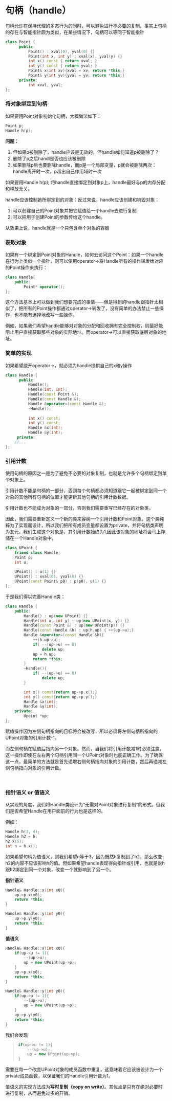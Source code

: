 # 句柄（handle）

句柄允许在保持代理的多态行为的同时，可以避免进行不必要的复制。事实上句柄的存在与智能指针颇为类似，在某些情况下，句柄可以等同于智能指针

```C++
class Point {
      public:
          Point() : xval(0), yval(0) {}
          Point(int x, int y) : xval(x), yval(y) {}
          int x() const { return xval; }
          int y() const { return yval; }
          Point& x(int xv){xval = xv; return *this;}
          Point& y(int yv){yval = yv; return *this;}
      private:
          int xval, yval;
};
```

### 将对象绑定到句柄

如果要用Point对象初始化句柄，大概做法如下：

```C++
Point p;
Handle h(p);
```

**问题：**

1. 但如果p被删除了，handle应该是无效的，但handle如何知道p被删除了？
2. 删除了p之后handl是否也应该被删除
3. 如果删除p后也要删除handle，而p是一个局部变量，p就会被删除两次：handle离开时一次，p超出自己作用域时一次

如果要用Handle h(p); 将handle直接绑定到对象p上，handle最好与p的内存分配和释放无关。

handle应该控制她所绑定到的对象：反过来说，handle应该创建和销毁对象：

1. 可以创建自己的Point对象并把它赋值给一个handle去进行复制
2. 可以把用于创建Point的参数传给这个handle。

从效果上说，handle就是一个只包含单个对象的容器

### 获取对象

如果有一个绑定到Point对象的Handle，如何去访问这个Point：如果一个handle在行为上类似一个指针，则可以使用operator->将Handle所有的操作转发给对应的Point操作来执行：

```c++
class Handle{
    public:
    	Point* operator();
};
```

这个方法基本上可以做到我们想要完成的事情——但是得到的handle跟指针太相似了，把所有的Point操作都通过operator->转发了，没有简单的办法禁止一些操作，也不能有选择地改写一些操作。

例如，如果我们希望handle能够对对象的分配和回收拥有完全控制权，则最好能阻止用户直接获取那些对象的实际地址。而operator->可以直接获取底层对象的地址。

### 简单的实现

如果希望绕开operator->，就必须为handle提供自己的x和y操作

```C++
class Handle {
      public:
          Handle();
          Handle(int, int);
          Handle(const Point &);
          Handle(const Handle &);
          Handle &operator=(const Handle &);
          ~Handle();
  
          int x() const;
          int y() const;
          Handle &x(int);
          Handle &y(int);
     private:
    //...
};
```

### 引用计数

使用句柄的原因之一是为了避免不必要的对象复制，也就是允许多个句柄绑定到单个对象上。

引用计数不能是句柄的一部分，否则每个句柄都必须知道跟它一起被绑定到同一个对象的其他所有句柄的位置才能更新其他句柄的引用计数数据。

引用计数也不能成为对象的一部分，否则我们需要重写已经存在的对象类。

因此，我们需要重新定义一个新的类来容纳一个引用计数和Point对象。这个类纯粹为了实现而设计，所以我们把所有成员变量都设置为private，并将句柄类声明为友元。我们生成这个对象是，其引用计数始终为1,因此该对象的地址将会马上存储在一个Handle对象中。

```C++
class UPoint {
    friend class Handle;
    Point p;
    int u;
  
    UPoint() : u(1) {}
    UPoint() : xval(0), yval(0) {}
    UPoint(const Point& p0) : p(p0), u(1) {}
};
```

于是我们得以完善Handle类：

```C++
class Handle {
    public:
        Handle() : up(new UPoint) {}
        Handle(int x, int y) : up(new UPoint(x, y)) {}
        Handle(const Point &) : up(new UPoint(p)) {}
        Handle(const Handle &h) : up(h.up) { ++(up->u);}
        Handle &operator=(const Handle &h){
            ++(h.up->u);
            if( --(up->u) == 0)
                delete up;
            up = h.up;
            return *this;
        }
        ~Handle(){
            if( --(up->u) == 0)
                delete up;
        }

        int x() const{return up->p.x();}
        int y() const{return up->p.y();}
        Handle &x(int);
        Handle &y(int);
    private:
		Upoint *up;
};
```

赋值操作因为左侧句柄指向的目标将会被改写，所以必须将左侧句柄所指向的UPoint对象的引用计数-1。

而左侧句柄在赋值后指向另一个对象。然而，当我们将引用计数减1时必须注意，这一操作即使在左右两个句柄引用同一个UPoint对象时也能正确工作。为了确保这一点，最简单的方法就是首先递增右侧句柄指向对象的引用计数，然后再递减左侧句柄指向对象的引用计数。

‍

### 指针语义 or 值语义

从实现的角度，我们将Handle类设计为“无需对Point对象进行复制”的形式。但我们是否希望Handle在用户面前的行为也是这样的。

例如：

```C++
Handle h(3, 4);
Handle h2 = h;
h2.x(5);
int n = h.x();
```

如果希望句柄为值语义，则我们希望n等于3，因为既然h复制到了h2，那么改变h2的内容不应该影响h的值。但如果希望handle表现得向指针或引用，也就是说h跟h2绑定到同一个对象，改变一个就影响到了另一个。

**指针语义**

```C++
Handle& Handle::x(int x0){
    up->p.x(x0);
    return *this;
}

Handle& Handle::y(int y0){
    up->p.y(y0);
    return *this;
}
```

**值语义**

```C++
Handle& Handle::x(int x0){
    if(up->u != 1){
        --(up->u);
        up = new UPoint(up->p);
    }
    up->p.x(x0);
    return *this;
}

Handle& Handle::y(int y0){
    if(up->u != 1){
        --(up->u);
        up = new UPoint(up->p);
    }
    up->p.y(y0);
    return *this;
}
```

我们会发现

> ```C++
> if(up->u != 1){
>     --(up->u);
>     up = new UPoint(up->p);
> }
> ```

需要在每一个改变UPoint对象的成员函数中重复，这意味着它应该被设计为一个private成员函数，以保证我们的Handle引用计数为1。

值语义的实现方法成为**写时复制（copy on write）**。其优点是只有在绝对必要时进行复制，从而避免过多的开销。

